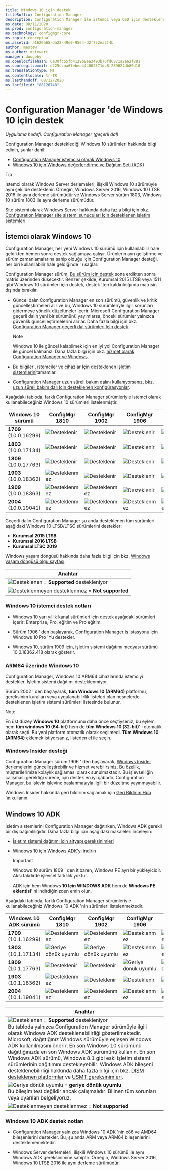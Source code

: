 ```yaml
---
title: Windows 10 için destek
titleSuffix: Configuration Manager
description: Configuration Manager ile istemci veya OSD için desteklenen Windows 10 sürümleri hakkında bilgi edinin
ms.date: 08/11/2020
ms.prod: configuration-manager
ms.technology: configmgr-core
ms.topic: conceptual
ms.assetid: a1626a65-da22-49e0-9564-d2f752ea3f4b
author: mestew
ms.author: mstewart
manager: dougeby
ms.openlocfilehash: 6a30fc55fb4129b8ea3493b76fd6871a2a62f881
ms.sourcegitcommit: d225ccaa67ebee444002571dc8f289624db80d10
ms.translationtype: MT
ms.contentlocale: tr-TR
ms.lasthandoff: 08/12/2020
ms.locfileid: "88126748"
---
```

# <a name="support-for-windows-10-in-configuration-manager"></a>Configuration Manager 'de Windows 10 için destek  

*Uygulama hedefi: Configuration Manager (geçerli dal)*

Configuration Manager desteklediği Windows 10 sürümleri hakkında bilgi edinin, şunlar dahil:

- [Configuration Manager istemcisi olarak Windows 10](#windows-10-as-a-client)
- [Windows 10 için Windows değerlendirme ve Dağıtım Seti (ADK)](#windows-10-adk)

> [!TIP]
> İstemci olarak Windows Server derlemeleri, ilişkili Windows 10 sürümüyle aynı şekilde desteklenir. Örneğin, Windows Server 2016, Windows 10 LTSB 2016 ile aynı derleme sürümüdür ve Windows Server sürüm 1803, Windows 10 sürüm 1803 ile aynı derleme sürümüdür.
>
> Site sistemi olarak Windows Server hakkında daha fazla bilgi için bkz. [Configuration Manager site sistemi sunucuları Için desteklenen işletim sistemleri](supported-operating-systems-for-site-system-servers.md#bkmk_core).

## <a name="windows-10-as-a-client"></a>İstemci olarak Windows 10

Configuration Manager, her yeni Windows 10 sürümü için kullanılabilir hale geldikten hemen sonra destek sağlamaya çalışır. Ürünlerin ayrı geliştirme ve sürüm zamanlamalarına sahip olduğu için Configuration Manager desteği, her biri kullanılabilir hale geldiğinde ' ı sağlar.

Configuration Manager sürüm, [Bu sürüm için destek](../../servers/manage/current-branch-versions-supported.md) sona erdikten sonra matris üzerinden düşecektir. Benzer şekilde, Kurumsal 2015 LTSB veya 1511 gibi Windows 10 sürümleri için destek, destek 'ten kaldırıldığında matrisin dışında bırakılır.

- Güncel dalın Configuration Manager en son sürümü, güvenlik ve kritik güncelleştirmeleri alır ve bu, Windows 10 sürümleriyle ilgili sorunları gidermeye yönelik düzeltmeler içerir. Microsoft Configuration Manager geçerli dalın yeni bir sürümünü yayımlarsa, önceki sürümler yalnızca güvenlik güncelleştirmelerini alırlar. Daha fazla bilgi için bkz. [Configuration Manager geçerli dal sürümleri Için destek](../../servers/manage/current-branch-versions-supported.md).  

    > [!NOTE]
    > Windows 10 ile güncel kalabilmek için en iyi yol Configuration Manager ile güncel kalmanız. Daha fazla bilgi için bkz. [hizmet olarak Configuration Manager ve Windows](../../understand/configuration-manager-and-windows-as-service.md).  

- Bu bilgiler [, istemciler ve cihazlar Için desteklenen işletim sistemlerini](supported-operating-systems-for-clients-and-devices.md)tamamlar.  

- Configuration Manager uzun süreli bakım dalını kullanıyorsanız, bkz. [uzun süreli bakım dalı Için desteklenen konfigürasyonlar](../../understand/supported-configurations-for-ltsb.md).  

Aşağıdaki tabloda, farklı Configuration Manager sürümleriyle istemci olarak kullanabileceğiniz Windows 10 sürümleri listelenmiştir.

| Windows 10 sürümü | ConfigMgr 1810 | ConfigMgr 1902 | ConfigMgr 1906 | ConfigMgr 1910 | ConfigMgr 2002 | ConfigMgr 2006 |
|---------------------|-----|-----|-----|-----|-----|-----|
| **1709**<br>(10.0.16299)   <!--10/13/2020-->   | ![Desteklenir](media/green_check.png) | ![Desteklenir](media/green_check.png) | ![Desteklenir](media/green_check.png) | ![Desteklenir](media/green_check.png) | ![Desteklenir](media/green_check.png) | ![Desteklenir](media/green_check.png) |
| **1803**<br>(10.0.17134)   <!--11/10/2020-->   | ![Desteklenir](media/green_check.png) | ![Desteklenir](media/green_check.png) | ![Desteklenir](media/green_check.png) | ![Desteklenir](media/green_check.png) | ![Desteklenir](media/green_check.png) | ![Desteklenir](media/green_check.png) |
| **1809**<br>(10.0.17763)   <!--05/11/2021-->   | ![Desteklenir](media/green_check.png) | ![Desteklenir](media/green_check.png) | ![Desteklenir](media/green_check.png) | ![Desteklenir](media/green_check.png) | ![Desteklenir](media/green_check.png) | ![Desteklenir](media/green_check.png) |
| **1903**<br>(10.0.18362)   <!--12/08/2020-->   | ![Desteklenmez](media/Red_X.png) | ![Desteklenir](media/green_check.png) | ![Desteklenir](media/green_check.png) | ![Desteklenir](media/green_check.png) | ![Desteklenir](media/green_check.png) | ![Desteklenir](media/green_check.png) |
| **1909**<br>(10.0.18363)   <!--05/10/2022-->   | ![Desteklenmez](media/Red_X.png) | ![Desteklenmez](media/Red_X.png) | ![Desteklenir](media/green_check.png) | ![Desteklenir](media/green_check.png) | ![Desteklenir](media/green_check.png) | ![Desteklenir](media/green_check.png) |
| **2004**<br>(10.0.19041)   <!--12/14/2021-->   | ![Desteklenmez](media/Red_X.png) | ![Desteklenmez](media/Red_X.png) | ![Desteklenmez](media/Red_X.png) | ![Desteklenmez](media/Red_X.png) | ![Desteklenir](media/green_check.png) | ![Desteklenir](media/green_check.png) |

Geçerli dalın Configuration Manager şu anda desteklenen tüm sürümleri aşağıdaki Windows 10 LTSB/LTSC sürümlerini destekler:

- **Kurumsal 2015 LTSB** <!--10/14/2025-->
- **Kurumsal 2016 LTSB** <!--10/13/2026-->
- **Kurumsal LTSC 2019** <!--01/09/2029-->

Windows yaşam döngüsü hakkında daha fazla bilgi için bkz. [Windows yaşam döngüsü olgu sayfası](https://support.microsoft.com/help/13853/windows-lifecycle-fact-sheet).

| Anahtar |
|--|
| ![Desteklenen ](media/green_check.png)  =  **Supported** destekleniyor  |
| ![Desteklenmeyen desteklenmez ](media/Red_X.png)  =  **Not supported** |

### <a name="windows-10-client-support-notes"></a><a name="bkmk_win10-notes"></a>Windows 10 istemci destek notları

- Windows 10 yarı yıllık kanal sürümleri için destek aşağıdaki sürümleri içerir: Enterprise, Pro, eğitim ve Pro eğitim.  

- Sürüm 1906 ' den başlayarak, Configuration Manager Iş Istasyonu için Windows 10 Pro 'Yu destekler.

- Windows 10, sürüm 1909 için, işletim sistemi dağıtımı medyası sürümü 10.0.18362.418 olarak gösterir.

### <a name="windows-10-on-arm64"></a><a name="bkmk_arm64"></a>ARM64 üzerinde Windows 10

Configuration Manager, Windows 10 ARM64 cihazlarında istemciyi destekler. İşletim sistemi dağıtımı desteklenmiyor.<!-- 1353704 -->

Sürüm 2002 ' den başlayarak,<!--5954175--> **tüm Windows 10 (ARM64)** platformu, gereksinim kuralları veya uygulanabilirlik listeleri olan nesnelerde desteklenen işletim sistemi sürümleri listesinde bulunur.

> [!NOTE]
> En üst düzey **Windows 10** platformunu daha önce seçtiyseniz, bu eylem hem **tüm windows 10 (64-bit)** hem de **tüm Windows 10 (32-bit)**' i otomatik olarak seçti. Bu yeni platform otomatik olarak seçilmedi. **Tüm Windows 10 (ARM64)** eklemek istiyorsanız, listeden el ile seçin.

### <a name="support-for-windows-insider"></a><a name="bkmk_WIfB-support"></a>Windows Insider desteği

Configuration Manager sürüm 1906 ' den başlayarak, [Windows Insider derlemelerini güncelleştirebilir ve hizmet](../../../sum/get-started/configure-classifications-and-products.md#bkmk_WIfB) verebilirsiniz. Bu özellik, müşterilerimize kolaylık sağlaması olarak sunulmaktadır. Bu işlevselliğin çalışması gerektiği sürece, için destek en iyi çabadır. Configuration Manager, bu işlevin işlevine başlanmasıyla ilgili bir düzeltme yayınmayabilir.  

Windows Insider hakkında geri bildirim sağlamak için [Geri Bildirim Hub 'ını](https://docs.microsoft.com/windows-insider/at-work-pro/wip-4-biz-feedback)kullanın.

## <a name="windows-10-adk"></a>Windows 10 ADK

İşletim sistemlerini Configuration Manager dağıtırken, Windows ADK gerekli bir dış bağımlılığıdır. Daha fazla bilgi için aşağıdaki makaleleri inceleyin:

- [İşletim sistemi dağıtımı için altyapı gereksinimleri](../../../osd/plan-design/infrastructure-requirements-for-operating-system-deployment.md#windows-adk-for-windows-10)

- [Windows 10 için Windows ADK’yi indirin](https://docs.microsoft.com/windows-hardware/get-started/adk-install)

    > [!IMPORTANT]
    > Windows 10 sürüm 1809 ' den itibaren, Windows PE ayrı bir yükleyicidir. Aksi takdirde işlevsel farklılık yoktur.
    >
    > ADK için hem Windows **10 Için WINDOWS ADK** hem de **Windows PE eklentisi**' ni indirdiğinizden emin olun.

Aşağıdaki tabloda, farklı Configuration Manager sürümleriyle kullanabileceğiniz Windows 10 ADK 'nin sürümleri listelenmektedir.

| Windows 10 ADK sürümü  | ConfigMgr 1810 | ConfigMgr 1902 | ConfigMgr 1906 | ConfigMgr 1910 | ConfigMgr 2002 | ConfigMgr 2006 |
|--------------------|-----|-----|-----|-----|-----|-----|
| **1709**<br>(10.1.16299) | ![Desteklenmez](media/Red_X.png)   | ![Desteklenmez](media/Red_X.png) | ![Desteklenmez](media/Red_X.png) | ![Desteklenmez](media/Red_X.png) | ![Desteklenmez](media/Red_X.png) | ![Desteklenmez](media/Red_X.png) |
| **1803**<br>(10.1.17134) | ![Geriye dönük uyumlu](media/blue_compat.png) | ![Geriye dönük uyumlu](media/blue_compat.png) | ![Desteklenmez](media/Red_X.png) | ![Desteklenmez](media/Red_X.png) | ![Desteklenmez](media/Red_X.png) | ![Desteklenmez](media/Red_X.png) |
| **1809**<br>(10.1.17763) | ![Desteklenir](media/green_check.png) | ![Desteklenir](media/green_check.png) | ![Geriye dönük uyumlu](media/blue_compat.png) | ![Geriye dönük uyumlu](media/blue_compat.png) | ![Desteklenmez](media/Red_X.png) | ![Desteklenmez](media/Red_X.png) |
| **1903**<br>(10.1.18362) | ![Desteklenmez](media/Red_X.png) | ![Desteklenir](media/green_check.png) | ![Desteklenir](media/green_check.png) | ![Desteklenir](media/green_check.png) | ![Desteklenir](media/green_check.png) | ![Geriye dönük uyumlu](media/blue_compat.png) |
| **2004**<br>(10.1.19041) | ![Desteklenmez](media/Red_X.png) | ![Desteklenmez](media/Red_X.png) | ![Desteklenmez](media/Red_X.png) | ![Desteklenmez](media/Red_X.png) | ![Desteklenir](media/green_check.png) | ![Desteklenir](media/green_check.png) |

|Anahtar|
|--|
| ![Desteklenen ](media/green_check.png)  =  **Supported** destekleniyor <br/> Bu tabloda yalnızca Configuration Manager sürümüyle ilgili olarak Windows ADK desteklenebilirliği gösterilmektedir. Microsoft, dağıttığınız Windows sürümüyle eşleşen Windows ADK kullanılmasını önerir. En son Windows 10 sürümünü dağıttığınızda en son Windows ADK sürümünü kullanın. En son Windows ADK sürümü, Windows 8.1 gibi eski işletim sistemi sürümlerinin dağıtımını destekleyebilir.<!-- SCCMDocs issue 1229 --> Windows ADK bileşeni desteklenebilirliği hakkında daha fazla bilgi için bkz. [DISM desteklenen platformlar](https://docs.microsoft.com/windows-hardware/manufacture/desktop/dism-supported-platforms) ve [USMT gereksinimleri](https://docs.microsoft.com/windows/deployment/usmt/usmt-requirements#bkmk-1). |
| ![Geriye dönük uyumlu ](media/blue_compat.png)   =  **geriye dönük uyumlu** <br/> Bu bileşim test değildir ancak çalışmalıdır. Bilinen tüm sorunları veya uyarıları belgeliyoruz. |
| ![Desteklenmeyen desteklenmez ](media/Red_X.png)  =  **Not supported** |

### <a name="windows-10-adk-support-notes"></a><a name="bkmk_adk-notes"></a>Windows 10 ADK destek notları

- Configuration Manager yalnızca Windows 10 ADK 'nin x86 ve AMD64 bileşenlerini destekler. Bu, şu anda ARM veya ARM64 bileşenlerini desteklememektedir.

- Windows Server derlemeleri, ilişkili Windows 10 sürümü ile aynı Windows ADK gereksinimine sahiptir. Örneğin, Windows Server 2016, Windows 10 LTSB 2016 ile aynı derleme sürümüdür.
